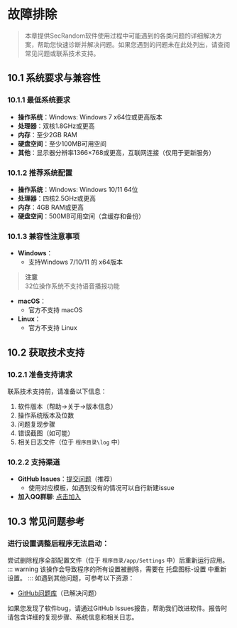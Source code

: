 # 故障排除

<ArticleMetadata />

> 本章提供SecRandom软件使用过程中可能遇到的各类问题的详细解决方案，帮助您快速诊断并解决问题。如果您遇到的问题未在此处列出，请查阅常见问题或联系技术支持。

## 10.1 系统要求与兼容性

### 10.1.1 最低系统要求
- **操作系统**：Windows: Windows 7 x64位或更高版本
- **处理器**：双核1.8GHz或更高
- **内存**：至少2GB RAM
- **硬盘空间**：至少100MB可用空间
- **其他**：显示器分辨率1366×768或更高，互联网连接（仅用于更新服务）

### 10.1.2 推荐系统配置
- **操作系统**：Windows: Windows 10/11 64位
- **处理器**：四核2.5GHz或更高
- **内存**：4GB RAM或更高
- **硬盘空间**：500MB可用空间（含缓存和备份）

### 10.1.3 兼容性注意事项
- **Windows**：
  - 支持Windows 7/10/11 的 x64版本
>**注意**    
32位操作系统不支持语音播报功能
- **macOS**：
  - 官方不支持 macOS
- **Linux**：
  - 官方不支持 Linux

## 10.2 获取技术支持

### 10.2.1 准备支持请求

联系技术支持前，请准备以下信息：
1. 软件版本（帮助→关于→版本信息）
2. 操作系统版本及位数
3. 问题复现步骤
4. 错误截图（如可能）
5. 相关日志文件（位于 `程序目录\log` 中）

### 10.2.2 支持渠道

- **GitHub Issues**：[提交问题](https://github.com/SECTL/SecRandom/issues)（推荐）
  - 使用对应模板，如遇到没有的情况可以自行新建issue
- **加入QQ群聊**: [点击加入](https://qm.qq.com/q/xKPIYiTDRC)

## 10.3 常见问题参考
### 进行设置调整后程序无法启动：
  尝试删除程序全部配置文件（位于 `程序目录/app/Settings` 中）后重新运行应用。
  ::: warning
  该操作会导致程序的所有设置被删除，需要在 托盘图标-设置 中重新设置。
  :::
如遇到其他问题，可参考以下资源：
- [GitHub问题库](https://github.com/SECTL/SecRandom/issues?q=is%3Aissue+is%3Aclosed)（已解决问题）

如果您发现了软件bug，请通过GitHub Issues报告，帮助我们改进软件。报告时请包含详细的复现步骤、系统信息和相关日志。